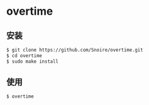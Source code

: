# overtime

## 安装

```bash
$ git clone https://github.com/Snoire/overtime.git
$ cd overtime
$ sudo make install
```

## 使用

```bash
$ overtime
```